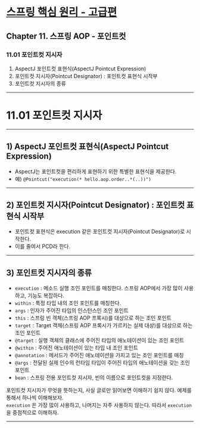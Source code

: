 # <a href = "../README.md" target="_blank">스프링 핵심 원리 - 고급편</a>
## Chapter 11. 스프링 AOP - 포인트컷
### 11.01 포인트컷 지시자
1) AspectJ 포인트컷 표현식(AspectJ Pointcut Expression)
2) 포인트컷 지시자(Pointcut Designator) : 포인트컷 표현식 시작부
3) 포인트컷 지시자의 종류

---

# 11.01 포인트컷 지시자

---

## 1) AspectJ 포인트컷 표현식(AspectJ Pointcut Expression)
- AspectJ는 포인트컷을 편리하게 표현하기 위한 특별한 표현식을 제공한다.
- 예) `@Pointcut("execution(* hello.aop.order..*(..))")`

---

## 2) 포인트컷 지시자(Pointcut Designator) : 포인트컷 표현식 시작부
- 포인트컷 표현식은 execution 같은 포인트컷 지시자(Pointcut Designator)로 시작한다.
- 이를 줄여서 PCD라 한다.

---

## 3) 포인트컷 지시자의 종류
- `execution` : 메소드 실행 조인 포인트를 매칭한다. 스프링 AOP에서 가장 많이 사용하고, 기능도
복잡하다.
- `within` : 특정 타입 내의 조인 포인트를 매칭한다.
- `args` : 인자가 주어진 타입의 인스턴스인 조인 포인트
- `this` : 스프링 빈 객체(스프링 AOP 프록시)를 대상으로 하는 조인 포인트
- `target` : Target 객체(스프링 AOP 프록시가 가르키는 실제 대상)를 대상으로 하는 조인 포인트
- `@target` : 실행 객체의 클래스에 주어진 타입의 애노테이션이 있는 조인 포인트
- `@within` : 주어진 애노테이션이 있는 타입 내 조인 포인트
- `@annotation` : 메서드가 주어진 애노테이션을 가지고 있는 조인 포인트를 매칭
- `@args` : 전달된 실제 인수의 런타임 타입이 주어진 타입의 애노테이션을 갖는 조인 포인트
- `bean` : 스프링 전용 포인트컷 지시자, 빈의 이름으로 포인트컷을 지정한다.


포인트컷 지시자가 무엇을 뜻하는지, 사실 글로만 읽어보면 이해하기 쉽지 않다. 예제를 통해서 하나씩
이해해보자.  
`execution` 은 가장 많이 사용하고, 나머지는 자주 사용하지 않는다. 따라서 `execution` 을 중점적으로
이해하자.  

---
